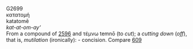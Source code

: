 <body>
  <p>G2699<br>  κατατομή  <br> katatomē  <br><i>kat-at-om-ay‘ </i><br>From a compound of <a href="g2596.htm">2596</a> and   τέμνω    temnō   (to <i>cut</i>); a <i>cutting</i> <i>down</i> (<i>off</i>), that is, <i>mutilation</i> (ironically): - concision. Compare <a href="g0609.htm">609</a> <br></p>
 </body>